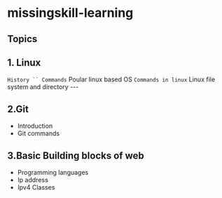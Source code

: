 # missingskill-learning
## Topics

## 1. Linux
` History
`` Commands
` Poular linux based OS
 ` Commands in linux
 ` Linux file system and directory ---

## 2.Git
- Introduction 
- Git commands
## 3.Basic Building blocks of web
- Programming languages
- Ip address
- Ipv4 Classes

